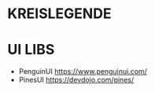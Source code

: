 # KREISLEGENDE

# UI LIBS

-   PenguinUI https://www.penguinui.com/
-   PinesUI https://devdojo.com/pines/
